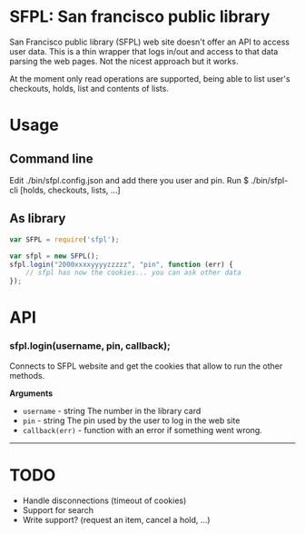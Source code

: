 # SFPL: San francisco public library

San Francisco public library (SFPL) web site doesn't offer an API to access
user data. This is a thin wrapper that logs in/out and access to that
data parsing the web pages. Not the nicest approach but it works.

At the moment only read operations are supported, being able to list user's
checkouts, holds, list and contents of lists.


# Usage

## Command line

Edit ./bin/sfpl.config.json and add there you user and pin.
Run $ ./bin/sfpl-cli [holds, checkouts, lists, ...]

## As library

```javascript
var SFPL = require('sfpl');

var sfpl = new SFPL();
sfpl.login("2000xxxxyyyyzzzzz", "pin", function (err) {
    // sfpl has now the cookies... you can ask other data
});
```

# API

### sfpl.login(username, pin, callback);
Connects to SFPL website and get the cookies that allow to run the other
methods.

__Arguments__
* `username` - string The number in the library card
* `pin` - string The pin used by the user to log in the web site
* `callback(err)` - function with an error if something went wrong.

---------------------------------------


# TODO

* Handle disconnections (timeout of cookies)
* Support for search
* Write support? (request an item, cancel a hold, ...)
